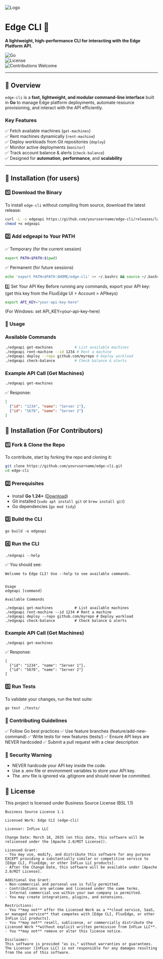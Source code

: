 ![Logo](/profile/frame_002.jpg)

# Edge CLI 🚀  
**A lightweight, high-performance CLI for interacting with the Edge Platform API.**  

![Go](https://img.shields.io/badge/Go-1.21-blue.svg)  
![License](https://img.shields.io/badge/license-MIT-green)  
![Contributions Welcome](https://img.shields.io/badge/contributions-welcome-orange.svg)  

---

## 📌 Overview  
`edge-cli` is a **fast, lightweight, and modular command-line interface** built in **Go** to manage Edge platform deployments, automate resource provisioning, and interact with the API efficiently.  

### Key Features  
✅ Fetch available machines (`get-machines`)  
✅ Rent machines dynamically (`rent-machine`)  
✅ Deploy workloads from Git repositories (`deploy`)  
✅ Monitor active deployments (`monitor`)  
✅ Track account balance & alerts (`check-balance`)  
✅ Designed for **automation**, **performance**, and **scalability**  

---

## 📌 Installation (for users)
### **1️⃣ Download the Binary**
To install `edge-cli` without compiling from source, download the latest release:

```bash
curl -L -o edgeapi https://github.com/yourusername/edge-cli/releases/latest/download/edgeapi
chmod +x edgeapi
```

### 2️⃣ Add edgeapi to Your PATH
✅ Temporary (for the current session)
```bash
export PATH=$PATH:$(pwd)
```
✅ Permanent (for future sessions)
```bash
echo 'export PATH=$PATH:$HOME/edge-cli' >> ~/.bashrc && source ~/.bashrc
```
3️⃣ Set Your API Key
Before running any commands, export your API key: (get this key from the FluxEdge UI > Account > APIkeys)
```bash
export API_KEY="your-api-key-here"
```
(For Windows: set API_KEY=your-api-key-here)

### 📌 Usage

### Available Commands
```bash
./edgeapi get-machines          # List available machines
./edgeapi rent-machine --id 1234 # Rent a machine
./edgeapi deploy --repo github.com/myrepo # Deploy workload
./edgeapi check-balance         # Check balance & alerts
```

### Example API Call (Get Machines)
```bash
./edgeapi get-machines
```
✅ Response:
```json
[
  {"id": "1234", "name": "Server 1"},
  {"id": "5678", "name": "Server 2"}
]
```


## 📌 Installation (For Contributors)

### 1️⃣ Fork & Clone the Repo
To contribute, start by forking the repo and cloning it:
```bash
git clone https://github.com/yourusername/edge-cli.git
cd edge-cli
```

### 2️⃣ Prerequisites  
- Install **Go 1.24+** ([Download](https://go.dev/dl/))  
- Git installed (`sudo apt install git` or `brew install git`)  
- Go dependencies (`go mod tidy`)

### 3️⃣ Build the CLI
```
go build -o edgeapi
```

### 4️⃣ Run the CLI
```
./edgeapi --help
```
✅ You should see:
```
Welcome to Edge CLI! Use --help to see available commands.


Usage
edgeapi [command]

Available Commands

./edgeapi get-machines          # List available machines
./edgeapi rent-machine --id 1234 # Rent a machine
./edgeapi deploy --repo github.com/myrepo # Deploy workload
./edgeapi check-balance         # Check balance & alerts
```

### Example API Call (Get Machines)
```
./edgeapi get-machines
```

✅ Response:
```
[
  {"id": "1234", "name": "Server 1"},
  {"id": "5678", "name": "Server 2"}
]
```
### 5️⃣ Run Tests
To validate your changes, run the test suite:
```bash
go test ./tests/
```


### 📌 Contributing Guidelines
✅ Follow Go best practices
✅ Use feature branches (feature/add-new-command)
✅ Write tests for new features (tests/)
✅ Ensure API keys are NEVER hardcoded
✅ Submit a pull request with a clear description

### 📌 Security Warning
- NEVER hardcode your API key inside the code.
- Use a .env file or environment variables to store your API key.
- The .env file is ignored via .gitignore and should never be committed.


## 📌 License

This project is licensed under Business Source License (BSL 1.1)

```
Business Source License 1.1

Licensed Work: Edge CLI (edge-cli)

Licensor: InFLux LLC

Change Date: March 16, 2035 (on this date, this software will be relicensed under the [Apache 2.0/MIT License]).

Licensed Grant:
- You may use, modify, and distribute this software for any purpose EXCEPT providing a substantially similar or competitive service to [Edge CLI, FluxEdge, or other InFLux LLC products].
- After the Change Date, this software will be available under [Apache 2.0/MIT License].

Additional Use Grant:
- Non-commercial and personal use is fully permitted.
- Contributions are welcome and licensed under the same terms.
- Internal commercial use within your own company is permitted.
- You may create integrations, plugins, and extensions.

Restrictions:
- You **may not** offer the Licensed Work as a **cloud service, SaaS, or managed service** that competes with [Edge CLI, FluxEdge, or other InFLux LLC products].
- You **may not** resell, sublicense, or commercially distribute the Licensed Work **without explicit written permission from InFLux LLC**.
- You **may not** remove or alter this license notice.

Disclaimer:
This software is provided "as is," without warranties or guarantees. The Licensor (InFLux LLC) is not responsible for any damages resulting from the use of this software.
```